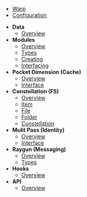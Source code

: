 * [Warp](README.md)
* [Configuration](configuration.md)
- **Data**
  - [Overview](data/overview.md)
- **Modules**
  - [Overview](modules/overview)
  - [Types](modules/types.md)
  - [Creating](modules/create.md)
  - [Interfacing](modules/interfacing.md)
- **Pocket Dimension (Cache)**
  - [Overview](cacher/overview.md)
  - [Interface](cacher/interface.md)
- **Constellation (FS)**
  - [Overview](filesystem/overview.md)
  - [Item](filesystem/item.md)
  - [File](filesystem/file.md)
  - [Folder](filesystem/folder.md)
  - [Constellation](filesystem/filesystem.md)
- **Mulit Pass (Identity)**
  - [Overview](identity/overview.md)
  - [Interface](identity/interface.md)
- **Raygun (Messaging)**
  - [Overview](messaging/overview.md)
  - [Types](messaging/types.md)
- **Hooks**
  - [Overview](hooks/overview.md)
- **API**
  - [Overview](api/overview.md)
